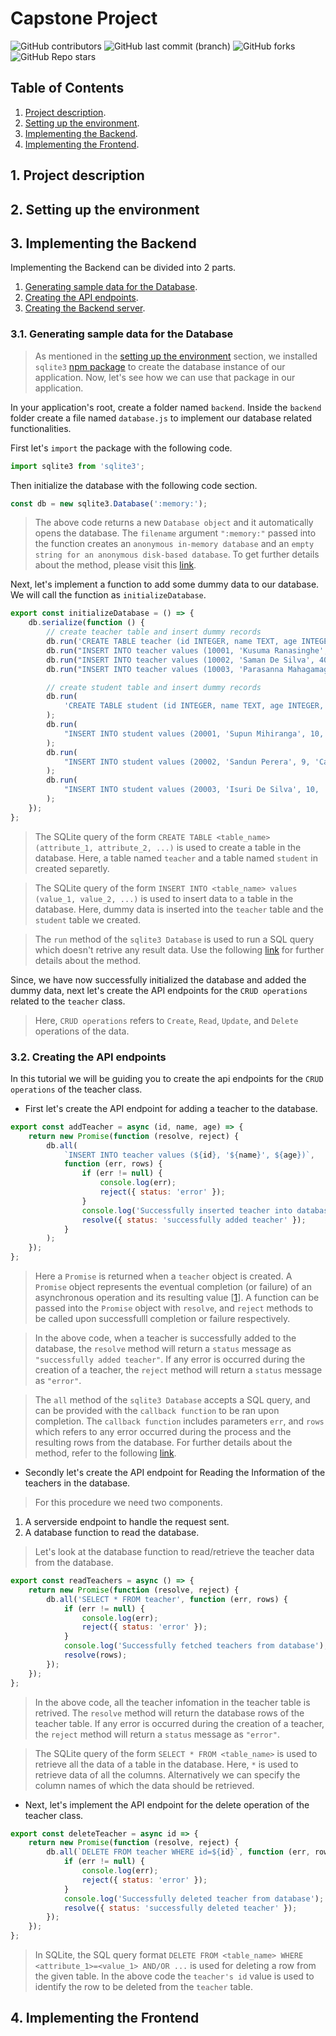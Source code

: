 # Capstone Project

![GitHub contributors](https://img.shields.io/github/contributors/YasithD/capstone-project-backend)
![GitHub last commit (branch)](https://img.shields.io/github/last-commit/YasithD/capstone-project-backend/docs)
![GitHub forks](https://img.shields.io/github/forks/YasithD/capstone-project-backend?style=social)
![GitHub Repo stars](https://img.shields.io/github/stars/YasithD/capstone-project-backend?style=social)

## Table of Contents

1. [Project description](#1-project-description).
2. [Setting up the environment](#2-setting-up-the-environment).
3. [Implementing the Backend](#3-implementing-the-backend).
4. [Implementing the Frontend](#4-implementing-the-frontend).

## 1. Project description

## 2. Setting up the environment

## 3. Implementing the Backend

Implementing the Backend can be divided into 2 parts.

1. [Generating sample data for the Database](#31-generating-sample-data-for-the-database).
2. [Creating the API endpoints](#32-creating-the-api-endpoints).
3. [Creating the Backend server](#33-creating-the-backend-server).

### 3.1. Generating sample data for the Database

> As mentioned in the [setting up the environment](#2-setting-up-the-environment) section, we installed `sqlite3` [npm package](https://www.npmjs.com/package/sqlite3) to create the database instance of our application. Now, let's see how we can use that package in our application.

In your application's root, create a folder named `backend`. Inside the `backend` folder create a file named `database.js` to implement our database related functionalities.

First let's `import` the package with the following code.

```js
import sqlite3 from 'sqlite3';
```

Then initialize the database with the following code section.

```js
const db = new sqlite3.Database(':memory:');
```

> The above code returns a new `Database object` and it automatically opens the database. The `filename` argument `":memory:"` passed into the function creates an `anonymous in-memory database` and an `empty string for an anonymous disk-based database`. To get further details about the method, please visit this [link](https://github.com/TryGhost/node-sqlite3/wiki/API#new-sqlite3databasefilename-mode-callback).

Next, let's implement a function to add some dummy data to our database. We will call the function as `initializeDatabase`.

```js
export const initializeDatabase = () => {
	db.serialize(function () {
		// create teacher table and insert dummy records
		db.run('CREATE TABLE teacher (id INTEGER, name TEXT, age INTEGER)');
		db.run("INSERT INTO teacher values (10001, 'Kusuma Ranasinghe', 45)");
		db.run("INSERT INTO teacher values (10002, 'Saman De Silva', 40)");
		db.run("INSERT INTO teacher values (10003, 'Parasanna Mahagamage', 30)");

		// create student table and insert dummy records
		db.run(
			'CREATE TABLE student (id INTEGER, name TEXT, age INTEGER, religion TEXT)'
		);
		db.run(
			"INSERT INTO student values (20001, 'Supun Mihiranga', 10, 'Buddhist')"
		);
		db.run(
			"INSERT INTO student values (20002, 'Sandun Perera', 9, 'Catholic')"
		);
		db.run(
			"INSERT INTO student values (20003, 'Isuri De Silva', 10, 'Buddhist')"
		);
	});
};
```

> The SQLite query of the form `CREATE TABLE <table_name> (attribute_1, attribute_2, ...)` is used to create a table in the database. Here, a table named `teacher` and a table named `student` in created separetly.

> The SQLite query of the form `INSERT INTO <table_name> values (value_1, value_2, ...)` is used to insert data to a table in the database. Here, dummy data is inserted into the `teacher` table and the `student` table we created.

> The `run` method of the `sqlite3 Database` is used to run a SQL query which doesn't retrive any result data. Use the following [link](https://github.com/TryGhost/node-sqlite3/wiki/API#databaserunsql-param--callback) for further details about the method.

Since, we have now successfully initialized the database and added the dummy data, next let's create the API endpoints for the `CRUD operations` related to the `teacher` class.

> Here, `CRUD operations` refers to `Create`, `Read`, `Update`, and `Delete` operations of the data.

### 3.2. Creating the API endpoints

In this tutorial we will be guiding you to create the api endpoints for the `CRUD operations` of the teacher class.

- First let's create the API endpoint for adding a teacher to the database.

```js
export const addTeacher = async (id, name, age) => {
	return new Promise(function (resolve, reject) {
		db.all(
			`INSERT INTO teacher values (${id}, '${name}', ${age})`,
			function (err, rows) {
				if (err != null) {
					console.log(err);
					reject({ status: 'error' });
				}
				console.log('Successfully inserted teacher into database');
				resolve({ status: 'successfully added teacher' });
			}
		);
	});
};
```

> Here a `Promise` is returned when a `teacher` object is created. A `Promise` object represents the eventual completion (or failure) of an asynchronous operation and its resulting value [[1](https://developer.mozilla.org/en-US/docs/Web/JavaScript/Reference/Global_Objects/Promise)]. A function can be passed into the `Promise` object with `resolve`, and `reject` methods to be called upon successfulll completion or failure respectively.

> In the above code, when a teacher is successfully added to the database, the `resolve` method will return a `status` message as `"successfully added teacher"`. If any error is occurred during the creation of a teacher, the `reject` method will return a `status` message as `"error"`.

> The `all` method of the `sqlite3 Database` accepts a SQL query, and can be provided with the `callback function` to be ran upon completion. The `callback function` includes parameters `err`, and `rows` which refers to any error occurred during the process and the resulting rows from the database. For further details about the method, refer to the following [link](https://github.com/TryGhost/node-sqlite3/wiki/API#databaseallsql-param--callback).

- Secondly let's create the API endpoint for Reading the Information of the teachers in the database.

> For this procedure we need two components.

1. A serverside endpoint to handle the request sent.
2. A database function to read the database.

> Let's look at the database function to read/retrieve the teacher data from the database.

```js
export const readTeachers = async () => {
	return new Promise(function (resolve, reject) {
		db.all('SELECT * FROM teacher', function (err, rows) {
			if (err != null) {
				console.log(err);
				reject({ status: 'error' });
			}
			console.log('Successfully fetched teachers from database');
			resolve(rows);
		});
	});
};
```

> In the above code, all the teacher infomation in the teacher table is retrived. The `resolve` method will return the database rows of the teacher table. If any error is occurred during the creation of a teacher, the `reject` method will return a `status` message as `"error"`.

> The SQLite query of the form `SELECT * FROM <table_name>` is used to retrieve all the data of a table in the database. Here, `*` is used to retrieve data of all the columns. Alternatively we can specify the column names of which the data should be retrieved.

- Next, let's implement the API endpoint for the delete operation of the teacher class.

```js
export const deleteTeacher = async id => {
	return new Promise(function (resolve, reject) {
		db.all(`DELETE FROM teacher WHERE id=${id}`, function (err, rows) {
			if (err != null) {
				console.log(err);
				reject({ status: 'error' });
			}
			console.log('Successfully deleted teacher from database');
			resolve({ status: 'successfully deleted teacher' });
		});
	});
};
```

> In SQLite, the SQL query format `DELETE FROM <table_name> WHERE <attribute_1>=<value_1> AND/OR ...` is used for deleting a row from the given table. In the above code the `teacher's id` value is used to identify the row to be deleted from the `teacher` table.

## 4. Implementing the Frontend
